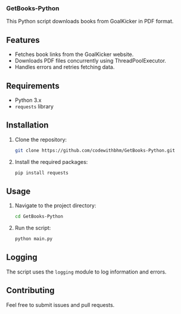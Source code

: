### GetBooks-Python

This Python script downloads books from GoalKicker in PDF format.

## Features

- Fetches book links from the GoalKicker website.
- Downloads PDF files concurrently using ThreadPoolExecutor.
- Handles errors and retries fetching data.

## Requirements

- Python 3.x
- `requests` library

## Installation

1. Clone the repository:
   ```bash
   git clone https://github.com/codewithbhm/GetBooks-Python.git
   ```
2. Install the required packages:
   ```bash
   pip install requests
   ```

## Usage

1. Navigate to the project directory:
   ```bash
   cd GetBooks-Python
   ```
2. Run the script:
   ```bash
   python main.py
   ```

## Logging

The script uses the `logging` module to log information and errors.

## Contributing

Feel free to submit issues and pull requests.

